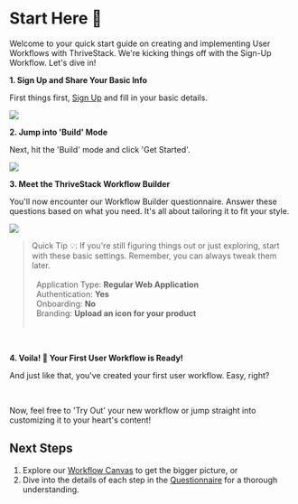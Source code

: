 # Start Here 🚀

Welcome to your quick start guide on creating and implementing User Workflows with ThriveStack. We're kicking things off with the Sign-Up Workflow. Let's dive in!

**1. Sign Up and Share Your Basic Info**

First things first, [Sign Up](https://signup.dev.app.thrivestack.ai/auth/sign-up) and fill in your basic details.

![](/img/docs/self_serve/start_here/info.png)

**2. Jump into 'Build' Mode**

Next, hit the 'Build' mode and click 'Get Started'.

![](/img/docs/self_serve/start_here/bad.png)

**3. Meet the ThriveStack Workflow Builder**

You'll now encounter our Workflow Builder questionnaire. Answer these questions based on what you need. It's all about tailoring it to fit your style.

![](/img/docs/self_serve/start_here/questionnaire.png)

> Quick Tip 💡: If you're still figuring things out or just exploring, start with these basic settings. Remember, you can always tweak them later.<br/><br/>
> &nbsp;&nbsp;Application Type: **Regular Web Application** <br/>
> &nbsp;&nbsp;Authentication: **Yes** <br/>
> &nbsp;&nbsp;Onboarding: **No** <br/>
> &nbsp;&nbsp;Branding: **Upload an icon for your product** <br/>
> &nbsp;

<br/>

**4. Voila! 🎉 Your First User Workflow is Ready!**

And just like that, you've created your first user workflow. Easy, right?

<br/>

Now, feel free to 'Try Out' your new workflow or jump straight into customizing it to your heart's content!

## Next Steps

1. Explore our [Workflow Canvas](/getting-started/self-serve/workflow-canvas) to get the bigger picture, or
2. Dive into the details of each step in the [Questionnaire](/getting-started/self-serve/customization) for a thorough understanding.
